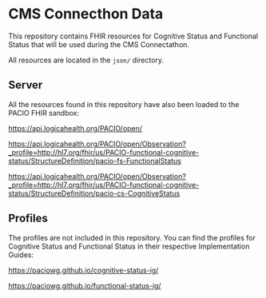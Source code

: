 # CMS Connecthon Data

This repository contains FHIR resources for Cognitive Status and Functional Status that will be used
during the CMS Connectathon.

All resources are located in the `json/` directory.

## Server

All the resources found in this repository have also been loaded to the PACIO FHIR sandbox:

https://api.logicahealth.org/PACIO/open/

https://api.logicahealth.org/PACIO/open/Observation?_profile=http://hl7.org/fhir/us/PACIO-functional-cognitive-status/StructureDefinition/pacio-fs-FunctionalStatus

https://api.logicahealth.org/PACIO/open/Observation?_profile=http://hl7.org/fhir/us/PACIO-functional-cognitive-status/StructureDefinition/pacio-cs-CognitiveStatus

## Profiles

The profiles are not included in this repository.
You can find the profiles for Cognitive Status and Functional Status in their respective Implementation Guides:

https://paciowg.github.io/cognitive-status-ig/

https://paciowg.github.io/functional-status-ig/

